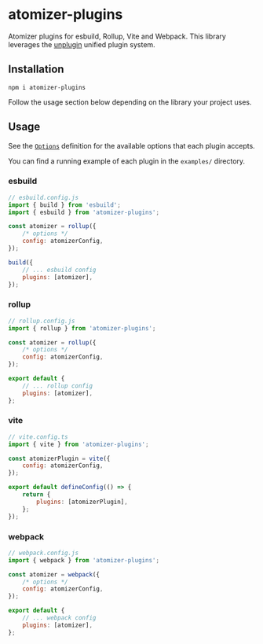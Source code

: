 # atomizer-plugins

Atomizer plugins for esbuild, Rollup, Vite and Webpack. This library leverages the [unplugin](https://github.com/unjs/unplugin) unified plugin system.

## Installation

```shell
npm i atomizer-plugins
```

Follow the usage section below depending on the library your project uses.

## Usage

See the [`Options`](src/types.ts) definition for the available options that each plugin accepts.

You can find a running example of each plugin in the `examples/` directory.

### esbuild

```js
// esbuild.config.js
import { build } from 'esbuild';
import { esbuild } from 'atomizer-plugins';

const atomizer = rollup({
    /* options */
    config: atomizerConfig,
});

build({
    // ... esbuild config
    plugins: [atomizer],
});
```

### rollup

```js
// rollup.config.js
import { rollup } from 'atomizer-plugins';

const atomizer = rollup({
    /* options */
    config: atomizerConfig,
});

export default {
    // ... rollup config
    plugins: [atomizer],
};
```

### vite

```js
// vite.config.ts
import { vite } from 'atomizer-plugins';

const atomizerPlugin = vite({
    config: atomizerConfig,
});

export default defineConfig(() => {
    return {
        plugins: [atomizerPlugin],
    };
});
```

### webpack

```js
// webpack.config.js
import { webpack } from 'atomizer-plugins';

const atomizer = webpack({
    /* options */
    config: atomizerConfig,
});

export default {
    // ... webpack config
    plugins: [atomizer],
};
```
